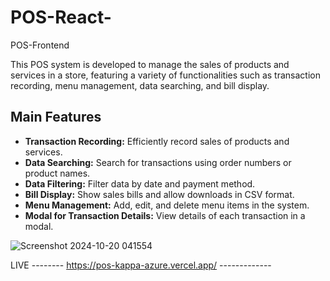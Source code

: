 # POS-React-
POS-Frontend

This POS system is developed to manage the sales of products and services in a store, featuring a variety of functionalities such as transaction recording, menu management, data searching, and bill display.

## Main Features
- **Transaction Recording:** Efficiently record sales of products and services.
- **Data Searching:** Search for transactions using order numbers or product names.
- **Data Filtering:** Filter data by date and payment method.
- **Bill Display:** Show sales bills and allow downloads in CSV format.
- **Menu Management:** Add, edit, and delete menu items in the system.
- **Modal for Transaction Details:** View details of each transaction in a modal.


![Screenshot 2024-10-20 041554](https://github.com/user-attachments/assets/f245a48a-7af5-4ec0-9d0d-304a5dcba81c)




LIVE  --------   https://pos-kappa-azure.vercel.app/    -------------
